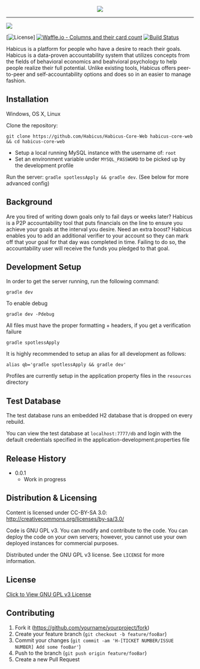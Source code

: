 


<p align="center">
		<img src="https://i.imgur.com/XxXZkmO.png"/>
</p>

-------

<img src="https://img.shields.io/badge/Habicus-Core-ff69b4.svg" />

[![License](https://img.shields.io/badge/License-GPL-orange.svg)]
[![Waffle.io - Columns and their card count](https://badge.waffle.io/Habicus/Habicus-Core-Web.png?columns=all)](https://waffle.io/Habicus/Habicus-Core-Web?utm_source=badge)
[![Build Status](https://travis-ci.org/Habicus/Habicus-Core-Web.svg?branch=master)](https://travis-ci.org/Habicus/Habicus-Core-Web)

Habicus is a platform for people who have a desire to reach their goals. Habicus is a data-proven accountability system that utilizes concepts from the fields of behavioral economics and beahvioral psychology to help people realize their full potential. Unlike existing tools, Habicus offers peer-to-peer and self-accountability options and does so in an easier to manage fashion.


## Installation

Windows, OS X, Linux

Clone the repository:
```
git clone https://github.com/Habicus/Habicus-Core-Web habicus-core-web && cd habicus-core-web
```

- Setup a local running MySQL instance with the username of: `root`
- Set an environment variable under `MYSQL_PASSWORD` to be picked up by the development profile

Run the server: `gradle spotlessApply && gradle dev`. (See below for more advanced config)

## Background

Are you tired of writing down goals only to fail days or weeks later? Habicus is a P2P accountability tool that puts financials on the line to ensure you achieve your goals at the interval you desire. Need an extra boost? Habicus enables you to add an additional verifier to your account so they can mark off that your goal for that day was completed in time. Failing to do so, the accountability user will receive the funds you pledged to that goal. 

## Development Setup

In order to get the server running, run the following command:
```
gradle dev
```

To enable debug
```
gradle dev -Pdebug
```

All files must have the proper formatting + headers, if you get a verification failure
```
gradle spotlessApply
```

It is highly recommended to setup an alias for all development as follows: 
```
alias qb='gradle spotlessApply && gradle dev'
```

Profiles are currently setup in the application property files in the `resources` directory

## Test Database

The test database runs an embedded H2 database that is dropped on every rebuild. 

You can view the test database at `localhost:7777/db` and login with the default credentials specified in the application-development.properties file

## Release History

* 0.0.1
    * Work in progress

## Distribution & Licensing

Content is licensed under CC-BY-SA 3.0: 
http://creativecommons.org/licenses/by-sa/3.0/

Code is GNU GPL v3.  You can modify and contribute to the code.  You can deploy the code on your own servers; however, you cannot use your own deployed instances for commercial purposes.

Distributed under the GNU GPL v3 license. See ``LICENSE`` for more information.

## License 
[Click to View GNU GPL v3 License](https://www.gnu.org/licenses/gpl-3.0.en.html)

## Contributing

1. Fork it (<https://github.com/yourname/yourproject/fork>)
2. Create your feature branch (`git checkout -b feature/fooBar`)
3. Commit your changes (`git commit -am 'H-[TICKET NUMBER/ISSUE NUMBER] Add some fooBar'`)
4. Push to the branch (`git push origin feature/fooBar`)
5. Create a new Pull Request

